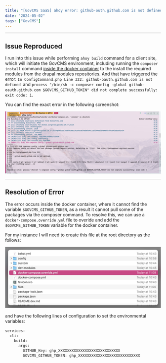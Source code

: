 ```yaml
---
title: "[GovCMS SaaS] ahoy error: github-outh.github.com is not defined"
date: "2024-05-02"
tags: ["GovCMS"]
---
```





---

## Issue Reproduced

I run into this issue while performing `ahoy build` command for a client site, which will initiate the GovCMS environment, including running the `composer install` command <u>inside the docker container</u> to the install the required modules from the drupal modules repositories. And that have triggered the error: `In ConfigCommand.php Line 322: github-oauth.github.com is not defined `and `process "/bin/sh -c composer config -global github-oauth.github.com $GOVCMS_GITHUB_TOKEN" did not complete successfully: exit code: 1`.

You can find the exact error in the following screenshot:

![2024-05-02T111134](2024-05-02T111134.jpg)



---

## Resolution of Error

The error occurs inside the docker container, where it cannot find the variable `$GOVCMS_GITHUB_TOKEN`, as a result it cannot pull some of the packages via the composer command. To resolve this, we can use a `docker-compose.override.yml` file to overide and add the `$GOVCMS_GITHUB_TOKEN` variable for the docker container.

For my instance I will need to create this file at the root directory as the follows:

![2024-05-02T171646](2024-05-02T171646.jpg)

and have the following lines of configuration to set the environmental variables:

```
services:
  cli:
    build:
      args:
        GITHUB_Key: ghp_XXXXXXXXXXXXXXXXXXXXXXXXXXXX
        GOVCMS_GITHUB_TOKEN: ghp_XXXXXXXXXXXXXXXXXXXXXXXXXXXX
```



